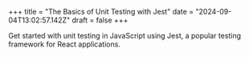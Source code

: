 +++
title = "The Basics of Unit Testing with Jest"
date = "2024-09-04T13:02:57.142Z"
draft = false
+++

Get started with unit testing in JavaScript using Jest, a popular testing framework for React applications.
        